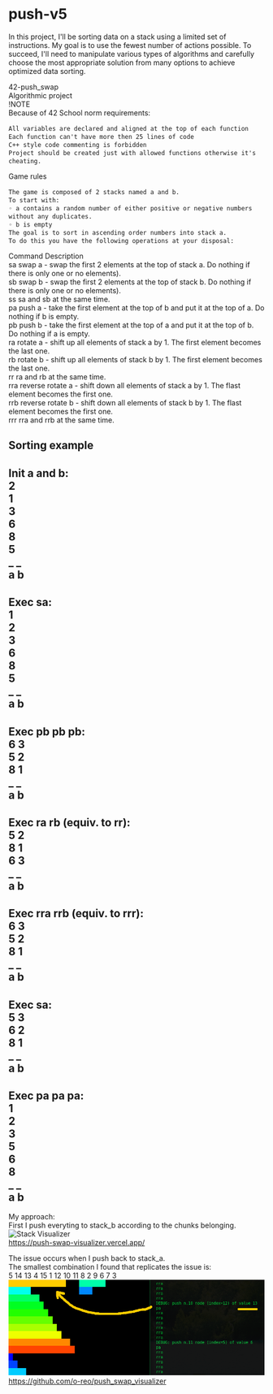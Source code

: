 # push-v5
In this project, I'll be sorting data on a stack using a limited set of instructions. My goal is to use the fewest number of actions possible. To succeed, I'll need to manipulate various types of algorithms and carefully choose the most appropriate solution from many options to achieve optimized data sorting.

42-push_swap            
Algorithmic project            
!NOTE            
Because of 42 School norm requirements:                                    

    All variables are declared and aligned at the top of each function                
    Each function can't have more then 25 lines of code                
    C++ style code commenting is forbidden                                        
    Project should be created just with allowed functions otherwise it's cheating.            
            
Game rules            
            
    The game is composed of 2 stacks named a and b.                
    To start with:                    
    ◦ a contains a random number of either positive or negative numbers without any duplicates.                
    ◦ b is empty                                                    
    The goal is to sort in ascending order numbers into stack a.                
    To do this you have the following operations at your disposal:                
                        
Command 	Description                    
sa 	swap a - swap the first 2 elements at the top of stack a. Do nothing if there is only one or no elements).            
sb 	swap b - swap the first 2 elements at the top of stack b. Do nothing if there is only one or no elements).            
ss 	sa and sb at the same time.            
pa 	push a - take the first element at the top of b and put it at the top of a. Do nothing if b is empty.            
pb 	push b - take the first element at the top of a and put it at the top of b. Do nothing if a is empty.        
ra 	rotate a - shift up all elements of stack a by 1. The first element becomes the last one.        
rb 	rotate b - shift up all elements of stack b by 1. The first element becomes the last one.        
rr 	ra and rb at the same time.            
rra 	reverse rotate a - shift down all elements of stack a by 1. The flast element becomes the first one.            
rrb 	reverse rotate b - shift down all elements of stack b by 1. The flast element becomes the first one.            
rrr 	rra and rrb at the same time.        
        
Sorting example        
-------------------------------------------------------------------------------------------------------            
Init a and b:        
2            
1            
3            
6            
8            
5            
_ _            
a b            
-------------------------------------------------------------------------------------------------------            
Exec sa:            
1            
2        
3            
6            
8        
5            
_ _            
a b            
-------------------------------------------------------------------------------------------------------            
Exec pb pb pb:        
6 3            
5 2            
8 1            
_ _            
a b        
-------------------------------------------------------------------------------------------------------            
Exec ra rb (equiv. to rr):            
5 2            
8 1            
6 3            
_ _            
a b            
-------------------------------------------------------------------------------------------------------            
Exec rra rrb (equiv. to rrr):            
6 3            
5 2            
8 1            
_ _            
a b            
-------------------------------------------------------------------------------------------------------            
Exec sa:            
5 3            
6 2            
8 1            
_ _            
a b            
-------------------------------------------------------------------------------------------------------            
Exec pa pa pa:            
1            
2            
3            
5            
6            
8            
_ _            
a b             
-------------------------------------------------------------------------------------------------------            
                
        

My approach:        
First I push everyting to stack_b according to the chunks belonging.
![Stack Visualizer](https://i.ibb.co/cXBYVL1/stack-visualizer.png)                
https://push-swap-visualizer.vercel.app/
        
The issue occurs when I push back to stack_a.      
The smallest combination I found that replicates the issue is:      
5 14 13 4 15 1 12 10 11 8 2 9 6 7 3
![Issue Visualized](https://raw.githubusercontent.com/buggcatcher/push-v5/main/issue_visualized.png)                
https://github.com/o-reo/push_swap_visualizer


